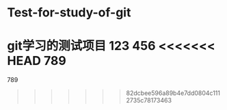 # Test-for-study-of-git
git学习的测试项目
123
456
<<<<<<< HEAD
789
=======
789
>>>>>>> 82dcbee596a89b4e7dd0804c1112735c78173463
